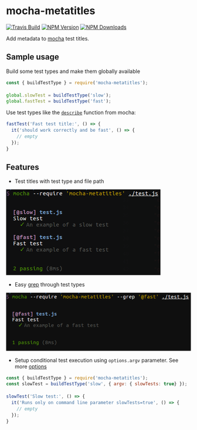 # mocha-metatitles

[![Travis Build](https://img.shields.io/travis/coditorium/nodejs-mocha-metatitles.svg?style=flat-square)](https://travis-ci.org/coditorium/nodejs-mocha-metatitles)
[![NPM Version](https://img.shields.io/npm/v/mocha-metatitles.svg?style=flat-square)](http://npm.im/mocha-metatitles)
[![NPM Downloads](https://img.shields.io/npm/dm/mocha-metatitles.svg?style=flat-square)](http://npm-stat.com/charts.html?package=mocha-metatitles&from=2015-08-01)

Add metadata to [mocha](https://github.com/mochajs/mocha) test titles.

## Sample usage

Build some test types and make them globally available

```js
const { buildTestType } = require('mocha-metatitles');

global.slowTest = buildTestType('slow');
global.fastTest = buildTestType('fast');
```

Use test types like the [`describe`](https://mochajs.org/#getting-started) function from mocha:

```js
fastTest('Fast test title:', () => {
  it('should work correctly and be fast', () => {
    // empty
  });
}
```

## Features

- Test titles with test type and file path

![test-screenshot](screenshot-test.png "Test Screenshot")

- Easy [grep](https://mochajs.org/#g---grep-pattern) through test types

![grep-screenshot](screenshot-grep.png "Grep Screenshot")

- Setup conditional test execution using `options.argv` parameter. See more [options](lib/schema/optionsSchema.json)

```js
const { buildTestType } = require('mocha-metatitles');
const slowTest = buildTestType('slow', { argv: { slowTests: true} });

slowTest('Slow test:', () => {
  it('Runs only on command line parameter slowTests=true', () => {
    // empty
  });
}
```
